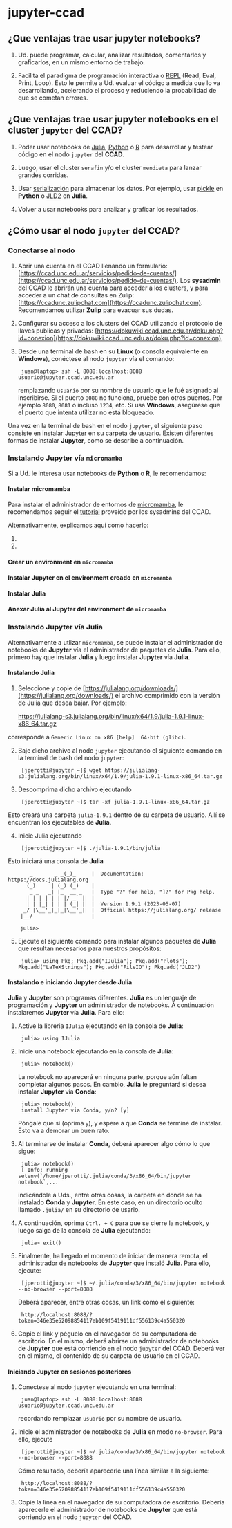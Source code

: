 # jupyter-ccad

## ¿Que ventajas trae usar **jupyter notebooks**?

1. Ud. puede programar, calcular, analizar resultados, comentarlos y graficarlos, en un mismo entorno de trabajo.

2. Facilita el paradigma de programación interactiva o [REPL](https://en.wikipedia.org/wiki/Read%E2%80%93eval%E2%80%93print_loop) (Read, Eval, Print, Loop). Esto le permite a Ud. evaluar el código a medida que lo va desarrollando, acelerando el proceso y reduciendo la probabilidad de que se cometan errores.

## ¿Que ventajas trae usar **jupyter notebooks** en el cluster `jupyter` del CCAD?

1. Poder usar notebooks de [Julia](https://julialang.org/), [Python](https://www.python.org/) o [R](https://www.r-project.org/) para desarrollar y testear código en el nodo `jupyter` del **CCAD**.

2. Luego, usar el cluster `serafin` y/o el cluster `mendieta` para lanzar grandes corridas.

3. Usar [serialización](https://es.wikipedia.org/wiki/Serializaci%C3%B3n) para almacenar los datos. Por ejemplo, usar [pickle](https://docs.python.org/3/library/pickle.html) en **Python** o [JLD2](https://github.com/JuliaIO/JLD2.jl) en **Julia**.

4. Volver a usar notebooks para analizar y graficar los resultados.

## ¿Cómo usar el nodo `jupyter` del CCAD?

### Conectarse al nodo

1. Abrir una cuenta en el CCAD llenando un formulario: [https://ccad.unc.edu.ar/servicios/pedido-de-cuentas/](https://ccad.unc.edu.ar/servicios/pedido-de-cuentas/). Los **sysadmin** del CCAD le abrirán una cuenta para acceder a los clusters, y para acceder a un chat de consultas en Zulip: [https://ccadunc.zulipchat.com](https://ccadunc.zulipchat.com). Recomendamos utilizar **Zulip** para evacuar sus dudas.

2. Configurar su acceso a los clusters del CCAD utilizando el protocolo de llaves publicas y privadas: [https://dokuwiki.ccad.unc.edu.ar/doku.php?id=conexion](https://dokuwiki.ccad.unc.edu.ar/doku.php?id=conexion).

3. Desde una terminal de bash en su **Linux** (o consola equivalente en **Windows**), conéctese al nodo `jupyter` vía el comando:

        juan@laptop> ssh -L 8088:localhost:8088 usuario@jupyter.ccad.unc.edu.ar
        
    remplazando `usuario` por su nombre de usuario que le fué asignado al inscribirse. Si el puerto `8088` no funciona, pruebe con otros puertos. Por ejemplo `8080`, `8081` o incluso `1234`, etc. Si usa **Windows**, asegúrese que el puerto que intenta utilizar no está bloqueado.

Una vez en la terminal de bash en el nodo `jupyter`, el siguiente paso consiste en instalar [Jupyter](https://jupyter.org/) en su carpeta de usuario. Existen diferentes formas de instalar **Jupyter**, como se describe a continuación.
  
### Instalando Jupyter vía `micromamba`
  
Si a Ud. le interesa usar notebooks de **Python** o **R**, le recomendamos:

#### Instalar micromamba

Para instalar el administrador de entornos de [micromamba](https://mamba.readthedocs.io/en/latest/user_guide/micromamba.html), le recomendamos seguir el [tutorial](https://gitlab.com/-/snippets/2527216) proveído por los sysadmins del CCAD. 

Alternativamente, explicamos aquí como hacerlo:

1.

2.

#### Crear un environment en `micromamba`



#### Instalar Jupyter en el environment creado en `micromamba`


#### Instalar Julia


#### Anexar Julia al Jupyter del environment de `micromamba`



### Instalando Jupyter vía Julia 

Alternativamente a utlizar `micromamba`, se puede instalar el administrador de notebooks de **Jupyter** vía el administrador de paquetes de **Julia**. Para ello, primero hay que instalar **Julia** y luego instalar **Jupyter** vía **Julia**.

#### Instalando Julia

1. Seleccione y copie de [https://julialang.org/downloads/](https://julialang.org/downloads/) el archivo comprimido con la versión de Julia que desea bajar. Por ejemplo:

    https://julialang-s3.julialang.org/bin/linux/x64/1.9/julia-1.9.1-linux-x86_64.tar.gz

corresponde a `Generic Linux on x86 [help] 	64-bit (glibc)`.

2. Baje dicho archivo al nodo `jupyter` ejecutando el siguiente comando en la terminal de bash del nodo `jupyter`:

        [jperotti@jupyter ~]$ wget https://julialang-s3.julialang.org/bin/linux/x64/1.9/julia-1.9.1-linux-x86_64.tar.gz

3. Descomprima dicho archivo ejecutando

        [jperotti@jupyter ~]$ tar -xf julia-1.9.1-linux-x86_64.tar.gz

Esto creará una carpeta `julia-1.9.1` dentro de su carpeta de usuario. Allí se encuentran los ejecutables de **Julia**.

4. Inicie Julia ejecutando

        [jperotti@jupyter ~]$ ./julia-1.9.1/bin/julia
    
Esto iniciará una consola de **Julia**

           _       _ _(_)_     |  Documentation: https://docs.julialang.org
          (_)     | (_) (_)    |
           _ _   _| |_  __ _   |  Type "?" for help, "]?" for Pkg help.
          | | | | | | |/ _` |  |
          | | |_| | | | (_| |  |  Version 1.9.1 (2023-06-07)
         _/ |\__'_|_|_|\__'_|  |  Official https://julialang.org/ release
        |__/                   |

        julia>
    
5. Ejecute el siguiente comando para instalar algunos paquetes de **Julia** que resultan necesarios para nuestros propósitos:

        julia> using Pkg; Pkg.add("IJulia"); Pkg.add("Plots"); Pkg.add("LaTeXStrings"); Pkg.add("FileIO"); Pkg.add("JLD2")
                
#### Instalando e iniciando Jupyter desde Julia

**Julia** y **Jupyter** son programas diferentes. **Julia** es un lenguaje de programación y **Jupyter** un administrador de notebooks. A continuación instalaremos **Jupyter** vía **Julia**. Para ello:
                
1. Active la libreria `IJulia` ejecutando en la consola de **Julia**:

        julia> using IJulia
        
2. Inicie una notebook ejecutando en la consola de **Julia**:        
        
        julia> notebook()
        
    La notebook no aparecerá en ninguna parte, porque aún faltan completar algunos pasos. En cambio, **Julia** le preguntará si desea instalar **Jupyter** vía **Conda**:
    
        julia> notebook()
        install Jupyter via Conda, y/n? [y]

    Póngale que sí (oprima `y`), y espere a que **Conda** se termine de instalar. Esto va a demorar un buen rato.

2. Al terminarse de instalar **Conda**, deberá aparecer algo cómo lo que sigue:

        julia> notebook()
        [ Info: running setenv(`/home/jperotti/.julia/conda/3/x86_64/bin/jupyter notebook`,...
        
   indicándole a Uds., entre otras cosas, la carpeta en donde se ha instalado **Conda** y **Jupyter**. En este caso, en un directorio oculto llamado `.julia/` en su directorio de usario.

3. A continuación, oprima `Ctrl. + C` para que se cierre la notebook, y luego salga de la consola de **Julia** ejecutando:

        julia> exit()
        
4. Finalmente, ha llegado el momento de iniciar de manera remota, el administrador de notebooks de **Jupyter** que instaló **Julia**. Para ello, ejecute:

        [jperotti@jupyter ~]$ ~/.julia/conda/3/x86_64/bin/jupyter notebook --no-browser --port=8088
        
   Deberá aparecer, entre otras cosas, un link como el siguiente:
   
        http://localhost:8088/?token=346e35e52098854117eb109f5419111df556139c4a550320

5. Copie el link y péguelo en el navegador de su computadora de escritorio. En el mismo, deberá abrirse un administrador de notebooks de **Jupyter** que está corriendo en el nodo `jupyter` del CCAD. Deberá ver en el mismo, el contenido de su carpeta de usuario en el CCAD.

#### Iniciando Jupyter en sesiones posteriores

1. Conectese al nodo `jupyter` ejecutando en una terminal:

        juan@laptop> ssh -L 8088:localhost:8088 usuario@jupyter.ccad.unc.edu.ar
        
    recordando remplazar `usuario` por su nombre de usuario.
   
2. Inicie el administrador de notebooks de **Julia** en modo `no-browser`. Para ello, ejecute

        [jperotti@jupyter ~]$ ~/.julia/conda/3/x86_64/bin/jupyter notebook --no-browser --port=8088
        
    Cómo resultado, debería aparecerle una línea similar a la siguiente:        
    
        http://localhost:8088/?token=346e35e52098854117eb109f5419111df556139c4a550320    
        
3. Copie la linea en el navegador de su computadora de escritorio. Debería aparecerle el administrador de notebooks de **Jupyter** que está corriendo en el nodo `jupyter` del CCAD.
